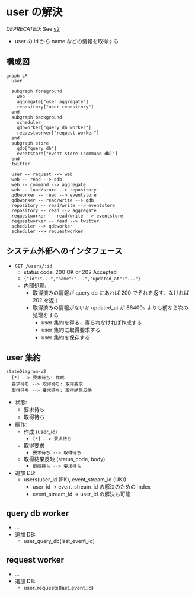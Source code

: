 # user の解決

*DEPRECATED*: See [v2](2022-09-08-user-v2.md)

- user の id から name などの情報を取得する

## 構成図

```mermaid
graph LR
  user

  subgraph foreground
    web
    aggregate["user aggregate"]
    repository["user repository"]
  end
  subgraph background
    scheduler
    qdbworker["query db worker"]
    requestworker["request worker"]
  end
  subgraph store
    qdb["query db"]
    eventstore["event store (command db)"]
  end
  twitter

  user -- request --> web
  web -- read --> qdb
  web -- command --> aggregate
  web -- load/store --> repository
  qdbworker -- read --> eventstore
  qdbworker -- read/write --> qdb
  repository -- read/write --> eventstore
  repository -- read --> aggregate
  requestworker -- read/write --> eventstore
  requestworker -- read --> twitter
  scheduler --> qdbworker
  scheduler --> requestworker
```

## システム外部へのインタフェース

- `GET /users/:id`
  - status code: 200 OK or 202 Accepted
  - `{"id":"...","name":"...","updated_at":"..."}`
  - 内部処理:
    - 取得済みの情報が query db にあれば 200 でそれを返す、なければ 202 を返す
    - 取得済みの情報がないか updated_at が 86400s よりも前なら次の処理をする
      - user 集約を得る、得られなければ作成する
      - user 集約に取得要求する
      - user 集約を保存する

## user 集約

```mermaid
stateDiagram-v2
  [*] --> 要求待ち: 作成
  要求待ち --> 取得待ち: 取得要求
  取得待ち --> 要求待ち: 取得結果反映
```

- 状態:
  - 要求待ち
  - 取得待ち
- 操作:
  - 作成 (user_id)
    - `[*] --> 要求待ち`
  - 取得要求
    - `要求待ち --> 取得待ち`
  - 取得結果反映 (status_code, body)
    - `取得待ち --> 要求待ち`
- 追加 DB:
  - users(user_id (PK), event_stream_id (UK))
    - user_id → event_stream_id の解決のための index
    - event_stream_id → user_id の解決も可能

## query db worker

- ...
- 追加 DB:
  - user_query_db(last_event_id)

## request worker

- ...
- 追加 DB:
  - user_requests(last_event_id)

